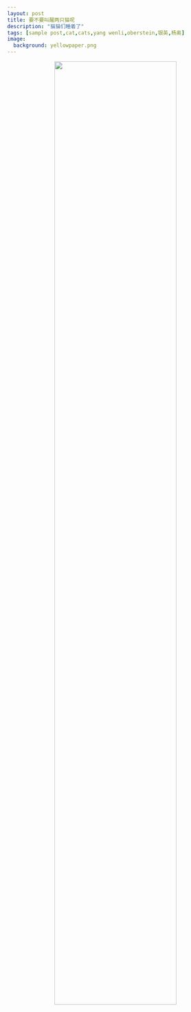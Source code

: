 ```yaml
---
layout: post
title: 要不要叫醒两只猫呢
description: "猫猫们睡着了"
tags: [sample post,cat,cats,yang wenli,oberstein,银英,杨奥]
image:
  background: yellowpaper.png
---
```


<p align="center"><img src="https://storage.gra.cloud.ovh.net/v1/AUTH_011f6e315d3744d498d93f6fa0d9b5ee/qotoorg/media_attachments/files/110/681/691/381/488/417/original/13bf2818c71d89de.jpg" width="75%"></p>


